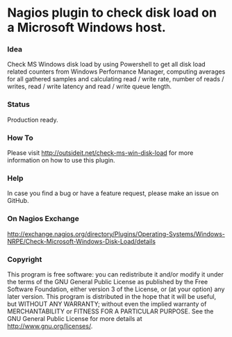 # Nagios plugin to check disk load on a Microsoft Windows host.

### Idea

Check MS Windows disk load by using Powershell to get all disk load related counters from Windows Performance Manager, 
computing averages for all gathered samples and calculating read / write rate, number of reads / writes, read / write 
latency and read / write queue length.

### Status

Production ready.

### How To

Please visit http://outsideit.net/check-ms-win-disk-load for more information on how to use this plugin.

### Help

In case you find a bug or have a feature request, please make an issue on GitHub.

### On Nagios Exchange

http://exchange.nagios.org/directory/Plugins/Operating-Systems/Windows-NRPE/Check-Microsoft-Windows-Disk-Load/details

### Copyright

This program is free software: you can redistribute it and/or modify it under the terms of the GNU General Public 
License as published by the Free Software Foundation, either version 3 of the License, or (at your option) any later 
version. This program is distributed in the hope that it will be useful, but WITHOUT ANY WARRANTY; without even the 
implied warranty of MERCHANTABILITY or FITNESS FOR A PARTICULAR PURPOSE. See the GNU General Public License for more 
details at <http://www.gnu.org/licenses/>.